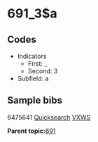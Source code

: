 # 691\_3$a

## Codes

-   Indicators
    -   First: \_
    -   Second: 3
-   Subfield: a

## Sample bibs

6475641 [Quicksearch](https://search.library.yale.edu/catalog/6475641) [VXWS](http://prodorbis.library.yale.edu:7014/vxws/GetHoldingsService?bibId=6475641)

**Parent topic:**[691](../../tags/691/691.md)

